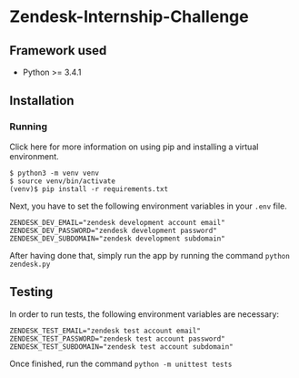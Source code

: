 # Zendesk-Internship-Challenge

## Framework used

- Python >= 3.4.1

## Installation

### Running

Click here for more information on using pip and installing a virtual environment.

```console
$ python3 -m venv venv
$ source venv/bin/activate
(venv)$ pip install -r requirements.txt
```

Next, you have to set the following environment variables in your `.env` file.

```
ZENDESK_DEV_EMAIL="zendesk development account email"
ZENDESK_DEV_PASSWORD="zendesk development password"
ZENDESK_DEV_SUBDOMAIN="zendesk development subdomain"
```

After having done that, simply run the app by running the command `python zendesk.py`

## Testing

In order to run tests, the following environment variables are necessary:

```
ZENDESK_TEST_EMAIL="zendesk test account email"
ZENDESK_TEST_PASSWORD="zendesk test account password"
ZENDESK_TEST_SUBDOMAIN="zendesk test account subdomain"
```

Once finished, run the command `python -m unittest tests`
